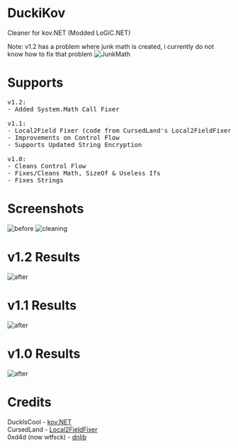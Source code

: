 # DuckiKov
Cleaner for kov.NET (Modded LoGiC.NET)

Note: v1.2 has a problem where junk math is created, i currently do not know how to fix that problem
![JunkMath](https://i.imgur.com/OULuztQ.png)

# Supports
<pre>
v1.2:
- Added System.Math Call Fixer

v1.1:
- Local2Field Fixer (code from CursedLand's Local2FieldFixer)
- Improvements on Control Flow
- Supports Updated String Encryption

v1.0:
- Cleans Control Flow
- Fixes/Cleans Math, SizeOf & Useless Ifs
- Fixes Strings
</pre>

# Screenshots
![before](https://user-images.githubusercontent.com/61099345/120540183-4acd6f00-c3e0-11eb-87ee-c8ab99279b9f.png)
![cleaning](https://i.imgur.com/SXO79JB.png)

# v1.2 Results
![after](https://i.imgur.com/ju4RX5m.png)

# v1.1 Results
![after](https://i.imgur.com/A8ljhig.png)

# v1.0 Results
![after](https://i.imgur.com/WWHlQFQ.png)

# Credits
DuckIsCool - <a href="https://github.com/DuckIsCool/kov.NET">kov.NET</a></br>
CursedLand - <a href="https://github.com/CursedLand/Local2FieldFixer">Local2FieldFixer</a></br>
0xd4d (now wtfsck) - <a href="https://github.com/0xd4d/dnlib/">dnlib</a>
